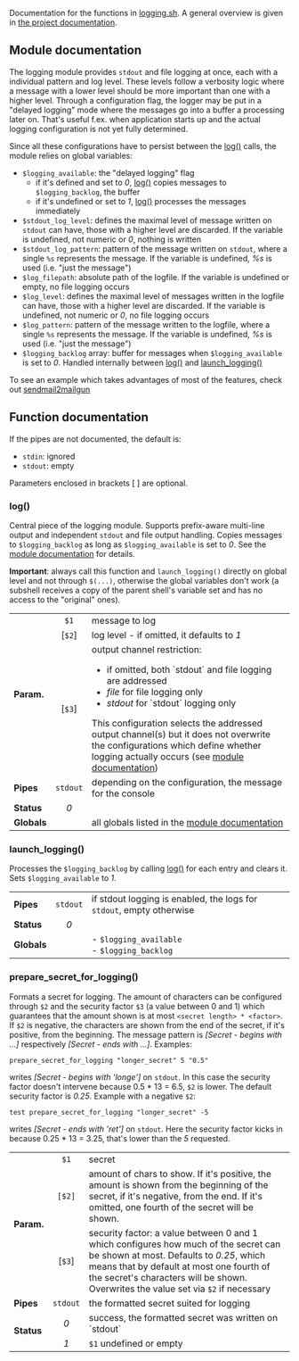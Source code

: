 Documentation for the functions in [logging.sh](logging.sh). A general overview is given in
[the project documentation](https://github.com/DonTseTse/bash_commons#logging).

## Module documentation
The logging module provides `stdout` and file logging at once, each with a individual pattern and log level. These levels follow a verbosity logic 
where a message with a lower level should be more important than one with a higher level. Through a configuration flag, the logger may be
put in a "delayed logging" mode where the messages go into a buffer a processing later on. That's useful f.ex. when application starts up and
the actual logging configuration is not yet fully determined. 

Since all these configurations have to persist between the [log()](#log) calls, the module relies on global variables:
- `$logging_available`: the "delayed logging" flag
	- if it's defined and set to *0*, [log()](#log) copies messages to `$logging_backlog`, the buffer
	- if it's undefined or set to *1*, [log()](#log) processes the messages immediately
- `$stdout_log_level`: defines the maximal level of message written on `stdout` can have, those with a higher level are discarded.  If the variable 
   is undefined, not numeric or *0*, nothing is written
- `$stdout_log_pattern`: pattern of the message written on `stdout`, where a single `%s` represents the message. If the variable is undefined, *%s* is 
   used (i.e. "just the message")
- `$log_filepath`: absolute path of the logfile. If the variable is undefined or empty, no file logging occurs
- `$log_level`: defines the maximal level of messages written in the logfile can have, those with a higher level are discarded.  If the variable is 
   undefined, not numeric or *0*, no file logging occurs
- `$log_pattern`: pattern of the message written to the logfile, where a single `%s` represents the message. If the variable is undefined, *%s* is used 
   (i.e. "just the message")
- `$logging_backlog` array: buffer for messages when `$logging_available` is set to *0*. Handled internally between [log()](#log) and 
  [launch_logging()](#launch_logging)

To see an example which takes advantages of most of the features, check out [sendmail2mailgun](https://github.com/DonTseTse/sendmail2mailgun/blob/master/emulator.sh)

## Function documentation
If the pipes are not documented, the default is:
- `stdin`: ignored
- `stdout`: empty

Parameters enclosed in brackets [ ] are optional.

### log()
Central piece of the logging module. Supports prefix-aware multi-line output and independent `stdout` and file output handling. Copies messages
to `$logging_backlog` as long as `$logging_available` is set to *0*. See the [module documentation](#module-documentation) for details.

**Important**: always call this function and `launch_logging()` directly on global level and not through `$(...)`, otherwise the global 
variables don't work (a subshell receives a copy of the parent shell's variable set and has no access to the "original" ones).
<table>
        <tr><td rowspan="3"><b>Param.</b></td>
                <td align="center"><code>$1</code></td><td width="90%">message to log</td></tr>
        <tr>    <td align="center">[<code>$2</code>]</td><td>log level - if omitted, it defaults to <em>1</em></td></tr>
        <tr>    <td align="center">[<code>$3</code>]</td><td>output channel restriction:
			<ul>
				<li>if omitted, both `stdout` and file logging are addressed</li>
				<li><em>file</em> for file logging only</li>
				<li><em>stdout</em> for `stdout` logging only</li>
			</ul>
		This configuration selects the addressed output channel(s) but it does not overwrite the configurations which define whether logging 
		actually occurs (see <a href="#module-documentation">module documentation</a>) 
	</td></tr>
        <tr><td><b>Pipes</b></td><td align="center"><code>stdout</code></td><td>depending on the configuration, the message for the console</td></tr>
        <tr><td><b>Status</b></td><td align="center"><em>0</em></td><td></td></tr>
        <tr><td><b>Globals</b></td><td align="center"></td><td>all globals listed in the <a href="#module-documentation">module documentation</a></td></tr>	
</table>

### launch_logging()
Processes the `$logging_backlog` by calling [log()](#log) for each entry and clears it. Sets `$logging_available` to *1*.
<table>
	<tr><td><b>Pipes</b></td><td align="center"><code>stdout</code></td><td width="90%">if stdout logging is enabled, the logs for <code>stdout</code>, 
	empty otherwise</td></tr>
	<tr><td><b>Status</b></td><td align="center"><em>0</em></td><td></td></tr>
	<tr><td><b>Globals</b></td><td></td><td>
		- <code>$logging_available</code><br>
                - <code>$logging_backlog</code>
	</td></tr>
</table>

### prepare_secret_for_logging()
Formats a secret for logging. The amount of characters can be configured through `$2` and the security factor `$3` (a value between 0 and 1) which 
guarantees that the amount shown is at most `<secret length> * <factor>`. If `$2` is negative, the characters are shown from the end of the secret, if it's positive, 
from the beginning. The message pattern is *[Secret - begins with ...]* respectively *[Secret - ends with ...]*. Examples:
```
prepare_secret_for_logging "longer_secret" 5 "0.5"
```
writes *[Secret - begins with 'longe']* on `stdout`. In this case the security factor doesn't intervene because 0.5 * 13 = 6.5, `$2` is lower. The default
security factor is *0.25*. Example with a negative `$2`:
```
test prepare_secret_for_logging "longer_secret" -5
```
writes *[Secret - ends with 'ret']* on `stdout`. Here the security factor kicks in because 0.25 * 13 = 3.25, that's lower than the *5* requested.
<table>
        <tr><td rowspan="3"><b>Param.</b></td>
                <td align="center"><code>$1</code></td><td width="90%">secret</td></tr>
        <tr>    <td align="center"><code>[$2]</code></td><td>amount of chars to show. If it's positive, the amount is shown from the beginning of the secret, if it's 
		negative, from the end. If it's omitted, one fourth of the secret will be shown.</td></tr>
        <tr>    <td align="center">[<code>$3</code>]</td><td>security factor: a value between 0 and 1 which configures how much of the secret can be shown at most.
                Defaults to <em>0.25</em>, which means that by default at most one fourth of the secret's characters will be shown. Overwrites the value set via 
                <code>$2</code> if necessary</td></tr>
        <tr><td><b>Pipes</b></td><td align="center"><code>stdout</code></td><td>the formatted secret suited for logging</td></tr>
        <tr><td rowspan="2"><b>Status</b></td>
                <td align="center"><em>0</em></td><td>success, the formatted secret was written on `stdout`</td></tr>
        <tr>    <td align="center"><em>1</em></td><td><code>$1</code> undefined or empty</td></tr>
</table>
